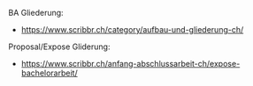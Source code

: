 BA Gliederung:
- https://www.scribbr.ch/category/aufbau-und-gliederung-ch/

Proposal/Expose Gliderung:
- https://www.scribbr.ch/anfang-abschlussarbeit-ch/expose-bachelorarbeit/